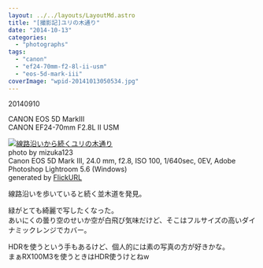 ```yaml
---
layout: ../../layouts/LayoutMd.astro
title: "[撮影記]ユリの木通り"
date: "2014-10-13"
categories: 
  - "photographs"
tags: 
  - "canon"
  - "ef24-70mm-f2-8l-ii-usm"
  - "eos-5d-mark-iii"
coverImage: "wpid-20141013050534.jpg"
---
```


20140910

CANON EOS 5D MarkⅢ  
CANON EF24-70mm F2.8L II USM

[![線路沿いから続くユリの木通り](/wp/images/15193459021_d13c6af49f_b.jpg)](https://www.flickr.com/photos/mizuka123/15193459021/sizes/l/ "ユリの木通り")  
photo by mizuka123  
Canon EOS 5D Mark III, 24.0 mm, f2.8, ISO 100, 1/640sec, 0EV, Adobe Photoshop Lightroom 5.6 (Windows)  
generated by [FlickURL](https://itunes.apple.com/jp/app/flickurl/id817330241?mt=8)

線路沿いを歩いていると続く並木道を発見。

緑がとても綺麗で写したくなった。  
あいにくの曇り空のせいか空が白飛び気味だけど、そこはフルサイズの高いダイナミックレンジでカバー。

HDRを使うという手もあるけど、個人的には素の写真の方が好きかな。  
まぁRX100M3を使うときはHDR使うけとねw
